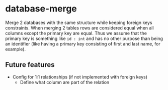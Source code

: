 # database-merge

Merge 2 databases with the same structure while keeping foreign keys constraints.
When merging 2 tables  rows are considered equal when all columns except the primary key are equal.
Thus we assume that the primary key is something like `id : int` and has no other purpose than being an identifier
(like having a primary key consisting of first and last name, for example).

## Future features

- Config for 1:1 relationships (if not implemented with foreign keys)
  - Define what column are part of the relation
